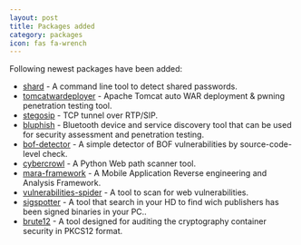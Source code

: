 ```yaml
---
layout: post
title: Packages added
category: packages
icon: fas fa-wrench
---
```


Following newest packages have been added:

* [shard](https://github.com/philwantsfish/shard) - A command line tool to detect shared passwords.
* [tomcatwardeployer](https://github.com/mgeeky/tomcatWarDeployer) - Apache Tomcat auto WAR deployment & pwning penetration testing tool.
* [stegosip](https://github.com/epinna/Stegosip) - TCP tunnel over RTP/SIP.
* [bluphish](https://github.com/olivo/BluPhish) - Bluetooth device and service discovery tool that can be used for security assessment and penetration testing.
* [bof-detector](https://github.com/st9140927/BOF_Detector) - A simple detector of BOF vulnerabilities by source-code-level check.
* [cybercrowl](https://github.com/chamli/CyberCrowl) - A Python Web path scanner tool.
* [mara-framework](https://github.com/xtiankisutsa/MARA_Framework) - A Mobile Application Reverse engineering and Analysis Framework.
* [vulnerabilities-spider](https://github.com/muhammad-bouabid/Vulnerabilities-spider) - A tool to scan for web vulnerabilities.
* [sigspotter](http://www.security-projects.com/?SigSpotter) - A tool that search in your HD to find wich publishers has been signed binaries in your PC..
* [brute12](http://www.security-projects.com/?Brute12) - A tool designed for auditing the cryptography container security in PKCS12 format.
